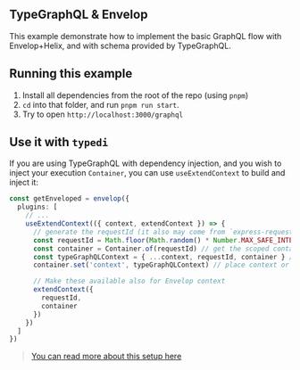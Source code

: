 ## TypeGraphQL & Envelop

This example demonstrate how to implement the basic GraphQL flow with Envelop+Helix, and with schema provided by TypeGraphQL.

## Running this example

1. Install all dependencies from the root of the repo (using `pnpm`)
2. `cd` into that folder, and run `pnpm run start`.
3. Try to open `http://localhost:3000/graphql`

## Use it with `typedi`

If you are using TypeGraphQL with dependency injection, and you wish to inject your execution `Container`, you can use `useExtendContext` to build and inject it:

```ts
const getEnveloped = envelop({
  plugins: [
    // ...
    useExtendContext(({ context, extendContext }) => {
      // generate the requestId (it also may come from `express-request-id` or other middleware)
      const requestId = Math.floor(Math.random() * Number.MAX_SAFE_INTEGER) // uuid-like
      const container = Container.of(requestId) // get the scoped container
      const typeGraphQLContext = { ...context, requestId, container } // create fresh context object for TypeDI
      container.set('context', typeGraphQLContext) // place context or other data in container

      // Make these available also for Envelop context
      extendContext({
        requestId,
        container
      })
    })
  ]
})
```

> [You can read more about this setup here](https://typegraphql.com/docs/dependency-injection.html)
